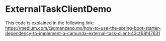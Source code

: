 # ExternalTaskClientDemo

This code is explained in the following link:
https://medium.com/@gmanzano.mx/how-to-use-the-spring-boot-starter-dependency-to-implement-a-camunda-external-task-client-43cf68f47631
